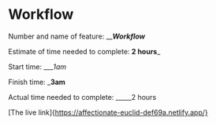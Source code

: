 # Workflow
Number and name of feature: _________________Workflow_______________

Estimate of time needed to complete: __2 hours___

Start time: ____1am_

Finish time: ___3am__

Actual time needed to complete: _____2 hours

[The live link]{https://affectionate-euclid-def69a.netlify.app/}
